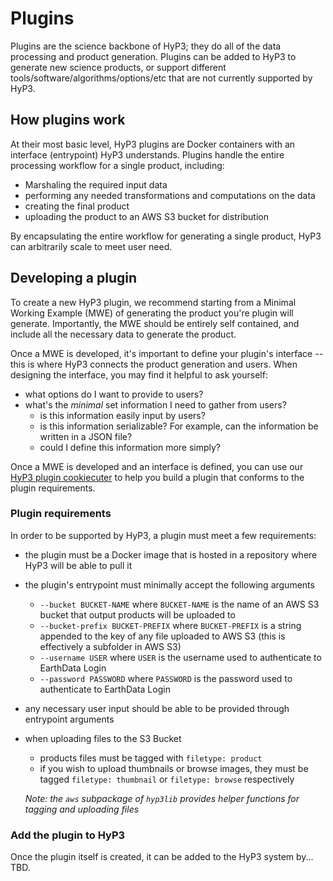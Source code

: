 # Plugins
Plugins are the science backbone of HyP3; they do all of the data processing and product generation.
Plugins can be added to HyP3 to generate new science products, or support different
tools/software/algorithms/options/etc that are not currently supported by HyP3.

## How plugins work
At their most basic level, HyP3 plugins are Docker containers with an interface (entrypoint) HyP3 understands.
Plugins handle the entire processing workflow for a single product, including:

* Marshaling the required input data
* performing any needed transformations and computations on the data
* creating the final product
* uploading the product to an AWS S3 bucket for distribution

By encapsulating the entire workflow for generating a single product, HyP3 can arbitrarily scale to meet user need.

## Developing a plugin
To create a new HyP3 plugin, we recommend starting from a Minimal Working Example (MWE) of generating
the product you're plugin will generate. Importantly, the MWE should be entirely self contained, and
include all the necessary data to generate the product.

Once a MWE is developed, it's important to define your plugin's interface  -- this is where HyP3 connects
the product generation and users. When designing the interface, you may find it helpful to ask yourself:

* what options do I want to provide to users?
* what's the *minimal* set information I need to gather from users?
    * is this information easily input by users?
    * is this information serializable? For example, can the information be written in a JSON file?
    * could I define this information more simply?

Once a MWE is developed and an interface is defined, you can use our 
[HyP3 plugin cookiecuter](https://github.com/ASFHyP3/hyp3-cookiecutter)
to help you build a plugin that conforms to the plugin requirements.

### Plugin requirements
In order to be supported by HyP3, a plugin must meet a few requirements:

* the plugin must be a Docker image that is hosted in a repository where HyP3 will be able to pull it
* the plugin's entrypoint must minimally accept the following arguments
    * `--bucket BUCKET-NAME` where `BUCKET-NAME` is the name of an AWS S3 bucket that output products will be uploaded to
    * `--bucket-prefix BUCKET-PREFIX` where `BUCKET-PREFIX` is a string appended to the key of any file uploaded to AWS S3
    (this is effectively a subfolder in AWS S3)
    * `--username USER` where `USER` is the username used to authenticate to EarthData Login
    * `--password PASSWORD` where `PASSWORD` is the password used to authenticate to EarthData Login
* any necessary user input should be able to be provided through entrypoint arguments
* when uploading files to the S3 Bucket
    * products files must be tagged with `filetype: product`
    * if you wish to upload thumbnails or browse images, they must be tagged `filetype: thumbnail` or `filetype: browse`
      respectively
    
    *Note: the `aws` subpackage of `hyp3lib` provides helper functions for tagging and uploading files*

### Add the plugin to HyP3
Once the plugin itself is created, it can be added to the HyP3 system by... TBD.
